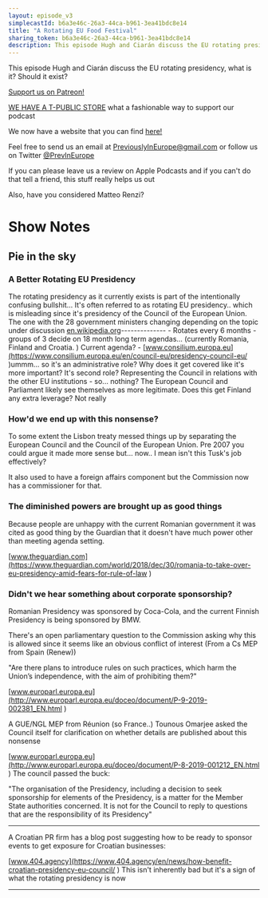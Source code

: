```yaml
---
layout: episode_v3
simplecastId: b6a3e46c-26a3-44ca-b961-3ea41bdc8e14
title: "A Rotating EU Food Festival"
sharing_token: b6a3e46c-26a3-44ca-b961-3ea41bdc8e14
description: This episode Hugh and Ciarán discuss the EU rotating presidency, what is it? Should it exist?
---
```


This episode Hugh and Ciarán discuss the EU rotating presidency, what is it? Should it exist?
 
 [Support us on Patreon!][5]

[WE HAVE A T-PUBLIC STORE][1] what a fashionable way to support our podcast

We now have a website that you can find [here!][2]

Feel free to send us an email at [PreviouslyInEurope@gmail.com][3] or follow us on Twitter [@PrevInEurope][4]

If you can please leave us a review on Apple Podcasts and if you can't do that tell a friend, this stuff really helps us out

Also, have you considered Matteo Renzi? 

  [1]:https://www.teepublic.com/user/previneurope
  [2]:http://previouslyineurope.eu/
  [3]:https://previouslyineurope@gmail.com
  [4]: https://twitter.com/PrevInEurope
  [5]: https://www.patreon.com/previouslyineurope
	
# Show Notes 
	
## Pie in the sky
### A Better Rotating EU Presidency
The rotating presidency as it currently exists is part of the intentionally confusing bullshit... It's often referred to as rotating EU presidency.. which is misleading since it's presidency of the Council of the European Union. The one with the 28 government ministers changing depending on the topic under discussion [en.wikipedia.org](https://en.wikipedia.org/wiki/Presidency_of_the_Council_of_the_European_Union )-------------- - Rotates every 6 months - groups of 3 decide on 18 month long term agendas... (currently Romania, Finland and Croatia. ) Current agenda? - [www.consilium.europa.eu](https://www.consilium.europa.eu/en/council-eu/presidency-council-eu/ )ummm... so it's an administrative role? Why does it get covered like it's more important? It's second role? Representing the Council in relations with the other EU institutions - so... nothing? The European Council and Parliament likely see themselves as more legitimate. Does this get Finland any extra leverage? Not really 

### How'd we end up with this nonsense?

To some extent the Lisbon treaty messed things up by separating the European Council and the Council of the European Union. Pre 2007 you could argue it made more sense but... now.. I mean isn't this Tusk's job effectively? 

It also used to have a foreign affairs component but the Commission now has a commissioner for that.


### The diminished powers are brought up as good things

Because people are unhappy with the current Romanian government it was cited as good thing by the Guardian that it doesn't have much power other than meeting agenda setting.

[www.theguardian.com](https://www.theguardian.com/world/2018/dec/30/romania-to-take-over-eu-presidency-amid-fears-for-rule-of-law
)

### Didn't we hear something about corporate sponsorship?

Romanian Presidency was sponsored by Coca-Cola, and the current Finnish Presidency is being sponsored by BMW. 

There's an open parliamentary question to the Commission asking why this is allowed since it seems like an obvious conflict of interest (From a Cs MEP from Spain (Renew))

"Are there plans to introduce rules on such practices, which harm the Union’s independence, with the aim of prohibiting them?"

[www.europarl.europa.eu](http://www.europarl.europa.eu/doceo/document/P-9-2019-002381_EN.html )

A GUE/NGL MEP from Réunion (so France..) Tounous Omarjee asked the Council itself for clarification on whether details are published about this nonsense

[www.europarl.europa.eu](http://www.europarl.europa.eu/doceo/document/P-8-2019-001212_EN.html
)
The council passed the buck:

"The organisation of the Presidency, including a decision to seek sponsorship for elements of the Presidency, is a matter for the Member State authorities concerned. It is not for the Council to reply to questions that are the responsibility of its Presidency"

----

A Croatian PR firm has a blog post suggesting how to be ready to sponsor events to get exposure for Croatian businesses:

[www.404.agency](https://www.404.agency/en/news/how-benefit-croatian-presidency-eu-council/
)
This isn't inherently bad but it's a sign of what the rotating presidency is now



------
